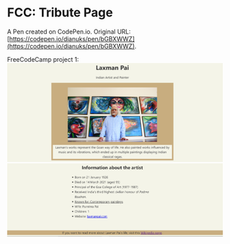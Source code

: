 # FCC: Tribute Page

A Pen created on CodePen.io. Original URL: [https://codepen.io/dianuks/pen/bGBXWWZ](https://codepen.io/dianuks/pen/bGBXWWZ).

FreeCodeCamp project 1:
<img src="https://github.com/dianuks/git_test/blob/main/freecodecamp_projects/images/tribute_1.png">
<img src="https://github.com/dianuks/git_test/blob/main/freecodecamp_projects/images/tribute_2.png">
